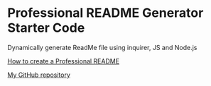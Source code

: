 # Professional README Generator Starter Code

Dynamically generate ReadMe file using inquirer, JS and Node.js

[How to create a Professional README](https://drive.google.com/file/d/1JBAsj443teGJJqaAdxJPxsN5qk2UbYuR/view?usp=sharing)

[My GitHub repository](https://github.com/KaylaVangel/readme-generator)

